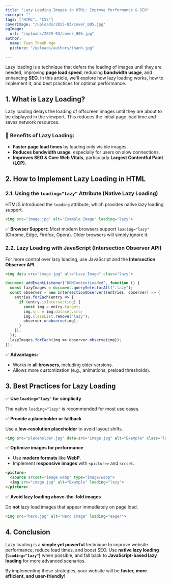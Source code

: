 ```yaml
---
title: "Lazy Loading Images in HTML: Improve Performance & SEO"
excerpt: ""
tags: ["HTML", "CSS"]
coverImage: "/uploads/2025-03/cover_005.jpg"
ogImage:
  url: "/uploads/2025-03/cover_005.jpg"
author:
  name: Tuan Thanh Ngo
  picture: "/uploads/authors/thanh.jpg"

---
```


Lazy loading is a technique that defers the loading of images until they are needed, improving **page load speed**, reducing **bandwidth usage**, and enhancing **SEO**. In this article, we'll explore how lazy loading works, how to implement it, and best practices for optimal performance.

## 1. What is Lazy Loading?
Lazy loading delays the loading of offscreen images until they are about to be displayed in the viewport. This reduces the initial page load time and saves network resources.

### 🚀 **Benefits of Lazy Loading:**
- **Faster page load times** by loading only visible images.
- **Reduces bandwidth usage**, especially for users on slow connections.
- **Improves SEO & Core Web Vitals**, particularly **Largest Contentful Paint (LCP)**.

## 2. How to Implement Lazy Loading in HTML

### 2.1. Using the `loading="lazy"` Attribute (Native Lazy Loading)
HTML5 introduced the `loading` attribute, which provides native lazy loading support.

```html
<img src="image.jpg" alt="Example Image" loading="lazy">
```
✅ **Browser Support:** Most modern browsers support `loading="lazy"` (Chrome, Edge, Firefox, Opera). Older browsers will simply ignore it.

### 2.2. Lazy Loading with JavaScript (Intersection Observer API)
For more control over lazy loading, use JavaScript and the **Intersection Observer API**.

```html
<img data-src="image.jpg" alt="Lazy Image" class="lazy">
```
```js
document.addEventListener("DOMContentLoaded", function () {
  const lazyImages = document.querySelectorAll(".lazy");
  const observer = new IntersectionObserver((entries, observer) => {
    entries.forEach(entry => {
      if (entry.isIntersecting) {
        const img = entry.target;
        img.src = img.dataset.src;
        img.classList.remove("lazy");
        observer.unobserve(img);
      }
    });
  });
  lazyImages.forEach(img => observer.observe(img));
});
```
✅ **Advantages:**
- Works in **all browsers**, including older versions.
- Allows more customization (e.g., animations, preload thresholds).

## 3. Best Practices for Lazy Loading
✅ **Use `loading="lazy"` for simplicity**

The native `loading="lazy"` is recommended for most use cases.

✅ **Provide a placeholder or fallback**

Use a **low-resolution placeholder** to avoid layout shifts.
```html
<img src="placeholder.jpg" data-src="image.jpg" alt="Example" class="lazy">
```

✅ **Optimize images for performance**

- Use **modern formats** like **WebP**.
- Implement **responsive images** with `<picture>` and `srcset`.

```html
<picture>
  <source srcset="image.webp" type="image/webp">
  <img src="image.jpg" alt="Example" loading="lazy">
</picture>
```

✅ **Avoid lazy loading above-the-fold images**

Do **not** lazy load images that appear immediately on page load.
```html
<img src="hero.jpg" alt="Hero Image" loading="eager">
```

## 4. Conclusion
Lazy loading is a **simple yet powerful** technique to improve website performance, reduce load times, and boost SEO. Use **native lazy loading (`loading="lazy"`)** when possible, and fall back to **JavaScript-based lazy loading** for more advanced scenarios.

By implementing these strategies, your website will be **faster, more efficient, and user-friendly**!

